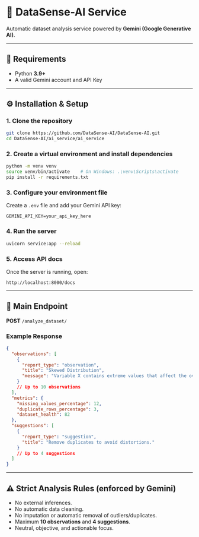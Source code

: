 # 🚀 DataSense-AI Service

Automatic dataset analysis service powered by **Gemini (Google Generative AI)**.

---

## 🔐 Requirements

- Python **3.9+**
- A valid Gemini account and API Key

---

## ⚙️ Installation & Setup

### 1. Clone the repository

```bash
git clone https://github.com/DataSense-AI/DataSense-AI.git
cd DataSense-AI/ai_service/ai_service
```

### 2. Create a virtual environment and install dependencies

```bash
python -m venv venv
source venv/bin/activate    # On Windows: .\venv\Scripts\activate
pip install -r requirements.txt
```

### 3. Configure your environment file

Create a `.env` file and add your Gemini API key:

```env
GEMINI_API_KEY=your_api_key_here
```

### 4. Run the server

```bash
uvicorn service:app --reload
```

### 5. Access API docs

Once the server is running, open:

```
http://localhost:8000/docs
```

---

## 📡 Main Endpoint

**POST** `/analyze_dataset/`

### Example Response

```json
{
  "observations": [
    {
      "report_type": "observation",
      "title": "Skewed Distribution",
      "message": "Variable X contains extreme values that affect the overall mean."
    }
    // Up to 10 observations
  ],
  "metrics": {
    "missing_values_percentage": 12,
    "duplicate_rows_percentage": 3,
    "dataset_health": 82
  },
  "suggestions": [
    {
      "report_type": "suggestion",
      "title": "Remove duplicates to avoid distortions."
    }
    // Up to 4 suggestions
  ]
}
```

---

## ⚠️ Strict Analysis Rules (enforced by Gemini)

- No external inferences.
- No automatic data cleaning.
- No imputation or automatic removal of outliers/duplicates.
- Maximum **10 observations** and **4 suggestions**.
- Neutral, objective, and actionable focus.
